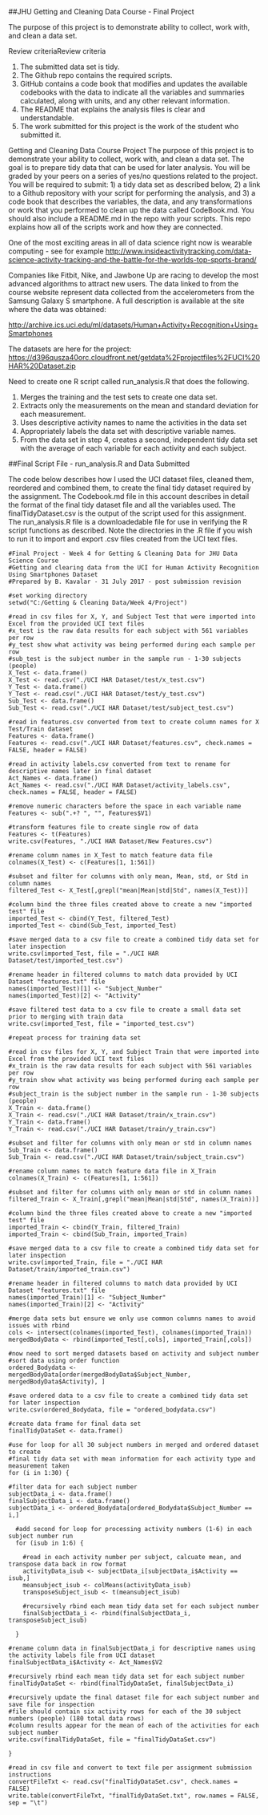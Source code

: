 ##JHU Getting and Cleaning Data Course - Final Project

The purpose of this project is to demonstrate ability to collect, work with, and clean a data set.

Review criteriaReview criteria

 
1.	The submitted data set is tidy. 
2.	The Github repo contains the required scripts.
3.	GitHub contains a code book that modifies and updates the available codebooks with the data to indicate all the
variables and summaries calculated, along with units, and any other relevant information.
4.	The README that explains the analysis files is clear and understandable.
5.	The work submitted for this project is the work of the student who submitted it.

Getting and Cleaning Data Course Project 
The purpose of this project is to demonstrate your ability to collect, work with, and clean a data set. The goal
is to prepare tidy data that can be used for later analysis. You will be graded by your peers on a series of
yes/no questions related to the project. You will be required to submit: 1) a tidy data set as described below, 2)
a link to a Github repository with your script for performing the analysis, and 3) a code book that describes the
variables, the data, and any transformations or work that you performed to clean up the data called CodeBook.md.
You should also include a README.md in the repo with your scripts. This repo explains how all of the scripts work
and how they are connected.

One of the most exciting areas in all of data science right now is wearable computing - see for example
http://www.insideactivitytracking.com/data-science-activity-tracking-and-the-battle-for-the-worlds-top-sports-brand/

Companies like Fitbit, Nike, and Jawbone Up are racing to develop the most advanced algorithms to attract new users.
The data linked to from the course website represent data collected from the accelerometers from the Samsung Galaxy S
smartphone. A full description is available at the site where the data was obtained:

http://archive.ics.uci.edu/ml/datasets/Human+Activity+Recognition+Using+Smartphones 

The datasets are here for the project:
https://d396qusza40orc.cloudfront.net/getdata%2Fprojectfiles%2FUCI%20HAR%20Dataset.zip 

Need to create one R script called run_analysis.R that does the following. 
1.	Merges the training and the test sets to create one data set.
2.	Extracts only the measurements on the mean and standard deviation for each measurement. 
3.	Uses descriptive activity names to name the activities in the data set
4.	Appropriately labels the data set with descriptive variable names. 
5.	From the data set in step 4, creates a second, independent tidy data set with the average of each variable for each
activity and each subject.


##Final Script File - run_analysis.R and Data Submitted
    
The code below describes how I used the UCI dataset files, cleaned them, reordered and combined
them, to create the final tidy dataset required by the assignment.  The Codebook.md file in this
account describes in detail the format of the final tidy dataset file and all the variables
used.  The finalTidyDataset.csv is the output of the script used for this assignment.  The
run_analysis.R file is a downloadedable file for use in verifying the R script functions as
described.  Note the directories in the .R file if you wish to run it to import and export .csv
files created from the UCI text files.
    
    #Final Project - Week 4 for Getting & Cleaning Data for JHU Data Science Course
    #Getting and clearing data from the UCI for Human Activity Recognition Using Smartphones Dataset
    #Prepared by B. Kavalar - 31 July 2017 - post submission revision
    
    #set working directory
    setwd("C:/Getting & Cleaning Data/Week 4/Project")
    
    #read in csv files for X, Y, and Subject Test that were imported into Excel from the provided UCI text files
    #x_test is the raw data results for each subject with 561 variables per row
    #y_test show what activity was being performed during each sample per row
    #sub_test is the subject number in the sample run - 1-30 subjects (people)
    X_Test <- data.frame()
    X_Test <- read.csv("./UCI HAR Dataset/test/x_test.csv")
    Y_Test <- data.frame()
    Y_Test <- read.csv("./UCI HAR Dataset/test/y_test.csv")
    Sub_Test <- data.frame()
    Sub_Test <- read.csv("./UCI HAR Dataset/test/subject_test.csv")
    
    #read in features.csv converted from text to create column names for X Test/Train dataset
    Features <- data.frame()
    Features <- read.csv("./UCI HAR Dataset/features.csv", check.names = FALSE, header = FALSE)
    
    #read in activity labels.csv converted from text to rename for descriptive names later in final dataset
    Act_Names <- data.frame()
    Act_Names <- read.csv("./UCI HAR Dataset/activity_labels.csv", check.names = FALSE, header = FALSE)
    
    #remove numeric characters before the space in each variable name
    Features <- sub(".+? ", "", Features$V1)
    
    #transform features file to create single row of data
    Features <- t(Features)
    write.csv(Features, "./UCI HAR Dataset/New Features.csv")
    
    #rename column names in X_Test to match feature data file
    colnames(X_Test) <- c(Features[1, 1:561])
    
    #subset and filter for columns with only mean, Mean, std, or Std in column names
    filtered_Test <- X_Test[,grepl("mean|Mean|std|Std", names(X_Test))]
    
    #column bind the three files created above to create a new "imported test" file
    imported_Test <- cbind(Y_Test, filtered_Test)
    imported_Test <- cbind(Sub_Test, imported_Test)
    
    #save merged data to a csv file to create a combined tidy data set for later inspection
    write.csv(imported_Test, file = "./UCI HAR Dataset/test/imported_test.csv")
    
    #rename header in filtered columns to match data provided by UCI Dataset "features.txt" file
    names(imported_Test)[1] <- "Subject_Number"
    names(imported_Test)[2] <- "Activity"
    
    #save filtered test data to a csv file to create a small data set prior to merging with train data
    write.csv(imported_Test, file = "imported_test.csv")
    
    #repeat process for training data set
    
    #read in csv files for X, Y, and Subject Train that were imported into Excel from the provided UCI text files
    #x_train is the raw data results for each subject with 561 variables per row
    #y_train show what activity was being performed during each sample per row
    #subject_train is the subject number in the sample run - 1-30 subjects (people)
    X_Train <- data.frame()
    X_Train <- read.csv("./UCI HAR Dataset/train/x_train.csv")
    Y_Train <- data.frame()
    Y_Train <- read.csv("./UCI HAR Dataset/train/y_train.csv")
    
    #subset and filter for columns with only mean or std in column names
    Sub_Train <- data.frame()
    Sub_Train <- read.csv("./UCI HAR Dataset/train/subject_train.csv")
    
    #rename column names to match feature data file in X_Train
    colnames(X_Train) <- c(Features[1, 1:561])
    
    #subset and filter for columns with only mean or std in column names
    filtered_Train <- X_Train[,grepl("mean|Mean|std|Std", names(X_Train))]
    
    #column bind the three files created above to create a new "imported test" file
    imported_Train <- cbind(Y_Train, filtered_Train)
    imported_Train <- cbind(Sub_Train, imported_Train)
    
    #save merged data to a csv file to create a combined tidy data set for later inspection
    write.csv(imported_Train, file = "./UCI HAR Dataset/train/imported_train.csv")
    
    #rename header in filtered columns to match data provided by UCI Dataset "features.txt" file
    names(imported_Train)[1] <- "Subject_Number"
    names(imported_Train)[2] <- "Activity"
    
    #merge data sets but ensure we only use common columns names to avoid issues with rbind
    cols <- intersect(colnames(imported_Test), colnames(imported_Train))
    mergedBodyData <- rbind(imported_Test[,cols], imported_Train[,cols])
    
    #now need to sort merged datasets based on activity and subject number
    #sort data using order function
    ordered_Bodydata <- mergedBodyData[order(mergedBodyData$Subject_Number, mergedBodyData$Activity), ]
    
    #save ordered data to a csv file to create a combined tidy data set for later inspection
    write.csv(ordered_Bodydata, file = "ordered_bodydata.csv")
    
    #create data frame for final data set
    finalTidyDataSet <- data.frame()
    
    #use for loop for all 30 subject numbers in merged and ordered dataset to create
    #final tidy data set with mean information for each activity type and measurement taken
    for (i in 1:30) {
    
    #filter data for each subject number
    subjectData_i <- data.frame()
    finalSubjectData_i <- data.frame()
    subjectData_i <- ordered_Bodydata[ordered_Bodydata$Subject_Number == i,]
    
      #add second for loop for processing activity numbers (1-6) in each subject number run
      for (isub in 1:6) {
        
        #read in each activity number per subject, calcuate mean, and transpose data back in row format
        activityData_isub <- subjectData_i[subjectData_i$Activity == isub,] 
        meansubject_isub <- colMeans(activityData_isub)
        transposeSubject_isub <- t(meansubject_isub)
      
        #recursively rbind each mean tidy data set for each subject number
        finalSubjectData_i <- rbind(finalSubjectData_i, transposeSubject_isub)
        
      }
    
    #rename column data in finalSubjectData_i for descriptive names using the activity labels file from UCI dataset
    finalSubjectData_i$Activity <- Act_Names$V2
    
    #recursively rbind each mean tidy data set for each subject number
    finalTidyDataSet <- rbind(finalTidyDataSet, finalSubjectData_i)
    
    #recursively update the final dataset file for each subject number and save file for inspection
    #file should contain six activity rows for each of the 30 subject numbers (people) (180 total data rows)
    #column results appear for the mean of each of the activities for each subject number
    write.csv(finalTidyDataSet, file = "finalTidyDataSet.csv")
    
    }
    
    #read in csv file and convert to text file per assignment submission instructions
    convertFileTxt <- read.csv("finalTidyDataSet.csv", check.names = FALSE)
    write.table(convertFileTxt, "finalTidyDataSet.txt", row.names = FALSE, sep = "\t")
